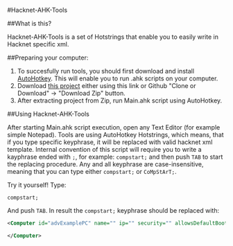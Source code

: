 #Hacknet-AHK-Tools

##What is this?

Hacknet-AHK-Tools is a set of Hotstrings that enable you to easily write in Hacknet specific xml.

##Preparing your computer:

1. To succesfully run tools, you should first download and install [AutoHotkey](https://autohotkey.com/). This will enable you to run .ahk scripts on your computer.
2. Download [this project](https://github.com/mareszm041/Hacknet-AHK-Tools/archive/master.zip) either using this link or Github "Clone or Download" -> "Download Zip" button.
3. After extracting project from Zip, run Main.ahk script using AutoHotkey.

##Using Hacknet-AHK-Tools

After starting Main.ahk script execution, open any Text Editor (for example simple Notepad).
Tools are using AutoHotkey Hotstrings, which means, that if you type specific keyphrase, it will be replaced with valid hacknet xml template.
Internal convention of this script will require you to write a kayphrase ended with `;`, for example: `compstart;` and then push `TAB` to start the replacing procedure. Any and all keyphrase are case-insensitive, meaning that you can type either `compstart;` or `CoMpStArT;`.

Try it yourself! Type:
```
compstart;
```
And push `TAB`.
In result the `compstart;` keyphrase should be replaced with:
```xml
<Computer id="advExamplePC" name="" ip="" security="" allowsDefaultBootModule="" icon="" type="">

</Computer>
```
